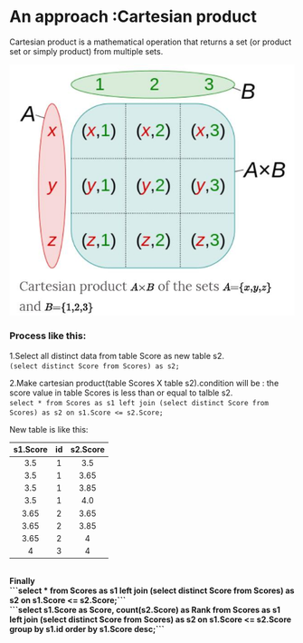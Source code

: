 # An approach :Cartesian product

Cartesian product is a mathematical operation that returns a set (or product set or simply product) from multiple sets. 


![cp](https://github.com/orionbearduo/Markdown_pic/blob/master/cp.jpg)


### Process like this:

1.Select all distinct data from table Score as new table s2.
<br>```(select distinct Score from Scores) as s2;```

2.Make cartesian product(table Scores X table s2).condition will be : the score value in table Scores is less than or equal to talble s2.
<br>```select * from Scores as s1 left join (select distinct Score from Scores) as s2 on s1.Score <= s2.Score;```

New table is like this:

|s1.Score |id |s2.Score|
| :-:| :-:  |:-:|
|3.5|	1	|3.5|
|3.5	|1|	3.65|
|3.5|	1	|3.85|
|3.5|	1	|4.0|
|3.65|	2	|3.65|
|3.65|	2	|3.85|
|3.65|	2	|4|
4	|3|	4|
<br>
<b>Finally
<br>```select * from Scores as s1 left join (select distinct Score from Scores) as s2 on s1.Score <= s2.Score;```
<br>```select s1.Score as Score, count(s2.Score) as Rank from Scores as s1 left join (select distinct Score from Scores) as s2 on s1.Score <= s2.Score group by s1.id order by s1.Score desc;```
